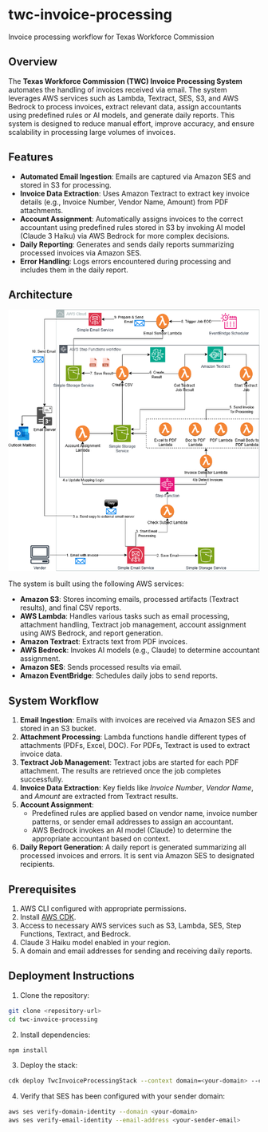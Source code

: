 # twc-invoice-processing
Invoice processing workflow for Texas Workforce Commission

## Overview

The **Texas Workforce Commission (TWC) Invoice Processing System** automates the handling of invoices received via email. The system leverages AWS services such as Lambda, Textract, SES, S3, and AWS Bedrock to process invoices, extract relevant data, assign accountants using predefined rules or AI models, and generate daily reports. This system is designed to reduce manual effort, improve accuracy, and ensure scalability in processing large volumes of invoices.

## Features

- **Automated Email Ingestion**: Emails are captured via Amazon SES and stored in S3 for processing.
- **Invoice Data Extraction**: Uses Amazon Textract to extract key invoice details (e.g., Invoice Number, Vendor Name, Amount) from PDF attachments.
- **Account Assignment**: Automatically assigns invoices to the correct accountant using predefined rules stored in S3 by invoking AI model (Claude 3 Haiku) via AWS Bedrock for more complex decisions.
- **Daily Reporting**: Generates and sends daily reports summarizing processed invoices via Amazon SES.
- **Error Handling**: Logs errors encountered during processing and includes them in the daily report.

## Architecture

![Architecture Diagram](docs/architecture.png)

The system is built using the following AWS services:
- **Amazon S3**: Stores incoming emails, processed artifacts (Textract results), and final CSV reports.
- **AWS Lambda**: Handles various tasks such as email processing, attachment handling, Textract job management, account assignment using AWS Bedrock, and report generation.
- **Amazon Textract**: Extracts text from PDF invoices.
- **AWS Bedrock**: Invokes AI models (e.g., Claude) to determine accountant assignment.
- **Amazon SES**: Sends processed results via email.
- **Amazon EventBridge**: Schedules daily jobs to send reports.

## System Workflow

1. **Email Ingestion**: Emails with invoices are received via Amazon SES and stored in an S3 bucket.
2. **Attachment Processing**: Lambda functions handle different types of attachments (PDFs, Excel, DOC). For PDFs, Textract is used to extract invoice data.
3. **Textract Job Management**: Textract jobs are started for each PDF attachment. The results are retrieved once the job completes successfully.
4. **Invoice Data Extraction**: Key fields like *Invoice Number*, *Vendor Name*, and *Amount* are extracted from Textract results.
5. **Account Assignment**:
   - Predefined rules are applied based on vendor name, invoice number patterns, or sender email addresses to assign an accountant.
   - AWS Bedrock invokes an AI model (Claude) to determine the appropriate accountant based on context.
6. **Daily Report Generation**: A daily report is generated summarizing all processed invoices and errors. It is sent via Amazon SES to designated recipients.

## Prerequisites

1. AWS CLI configured with appropriate permissions.
2. Install [AWS CDK](https://docs.aws.amazon.com/cdk/latest/guide/getting_started.html).
3. Access to necessary AWS services such as S3, Lambda, SES, Step Functions, Textract, and Bedrock.
4. Claude 3 Haiku model enabled in your region.
5. A domain and email addresses for sending and receiving daily reports.


## Deployment Instructions

1. Clone the repository:

```bash
git clone <repository-url>
cd twc-invoice-processing
```

2. Install dependencies:
```bash
npm install
```

3. Deploy the stack:
```bash
cdk deploy TwcInvoiceProcessingStack --context domain=<your-domain> --context senderEmail=<your-sender-email> --context recipientEmails=<comma-separated-recipient-emails>
```

4. Verify that SES has been configured with your sender domain:
```bash
aws ses verify-domain-identity --domain <your-domain>
aws ses verify-email-identity --email-address <your-sender-email>
```
